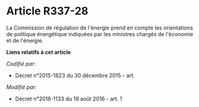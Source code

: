 # Article R337-28

La Commission de régulation de l'énergie prend en compte les orientations de politique énergétique indiquées par les
ministres chargés de l'économie et de l'énergie.

**Liens relatifs à cet article**

_Codifié par_:

  - Décret n°2015-1823 du 30 décembre 2015 - art.

_Modifié par_:

  - Décret n°2016-1133 du 19 août 2016 - art. 1
